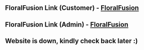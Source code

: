 ## FloralFusion Link (Customer) - [FloralFusion](https://test-1-floral-8sq4.vercel.app/)
## FloralFusion Link (Admin) - [FloralFusion](https://test-1-floral.vercel.app/)


## Website is down, kindly check back later :)

